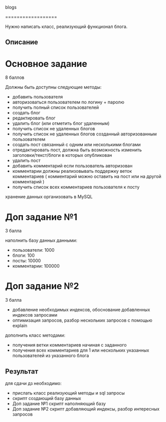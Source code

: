 blogs

==================

Нужно написать класс, реализующий функционал блога.

Описание
--------

# Основное задание
8 баллов

Должны быть доступны следующие методы:

* добавить пользователя
* авторизоваться пользователем по логину + паролю
* получить полный список пользователей
* создать блог
* редактировать блог
* удалить блог (или отметить блог удаленным)
* получить список не удаленных блогов
* получить список не удаленных блогов созданный авторизованным пользователем
* создать пост связанный с одним или несколькими блогами
* отредактировать пост, должна быть возможность изменить заголовки/текст/блоги в которых опубликован
* удалить пост
* добавить комментарий если пользователь авторизован
* комментарии должны реализовывать поддержку веток комментариев ( комментарий можно оставить на пост или на другой комментарий )
* получить список всех комментариев пользователя к посту

хранение данных организовать в MySQL

# Доп задание №1

3 балла

наполнить базу данных данными:

* пользователи: 1000
* блоги: 100
* посты: 10000
* комментарии: 100000

# Доп задание №2
3 балла
* добавление необходимых индексов, обоснование добавленных индексов запросами
* оптимизация запросов, разбор нескольких запросов с помощью explain

дополнить класс методами: 

* получения ветки комментариев начиная с заданного
* получения всех комментариев для 1 или нескольких указанных пользователей из указанного блога

Результат
--------

для сдачи дз необходимо:
* прислать класс реализующий методы и sql запросы
* скрипт создающий базу данных
* Доп задание №1 скрипт наполняющий базу
* Доп задание №2 скрипт добавляющий индексы, разбор интересных запросов
